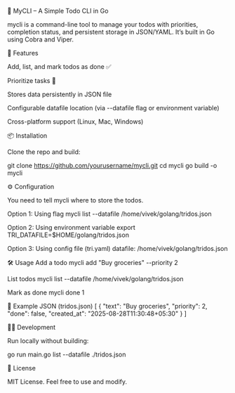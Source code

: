 
📝 MyCLI – A Simple Todo CLI in Go

mycli is a command-line tool to manage your todos with priorities, completion status, and persistent storage in JSON/YAML.
It’s built in Go using Cobra and Viper.

🚀 Features

Add, list, and mark todos as done ✅

Prioritize tasks 🔼

Stores data persistently in JSON file

Configurable datafile location (via --datafile flag or environment variable)

Cross-platform support (Linux, Mac, Windows)

📦 Installation

Clone the repo and build:

git clone https://github.com/yourusername/mycli.git
cd mycli
go build -o mycli

⚙️ Configuration

You need to tell mycli where to store the todos.

Option 1: Using flag
mycli list --datafile /home/vivek/golang/tridos.json

Option 2: Using environment variable
export TRI_DATAFILE=$HOME/golang/tridos.json

Option 3: Using config file (tri.yaml)
datafile: /home/vivek/golang/tridos.json

🛠️ Usage
Add a todo
mycli add "Buy groceries" --priority 2

List todos
mycli list --datafile /home/vivek/golang/tridos.json

Mark as done
mycli done 1

📂 Example JSON (tridos.json)
[
  {
    "text": "Buy groceries",
    "priority": 2,
    "done": false,
    "created_at": "2025-08-28T11:30:48+05:30"
  }
]

🧑‍💻 Development

Run locally without building:

go run main.go list --datafile ./tridos.json

📜 License

MIT License. Feel free to use and modify.
